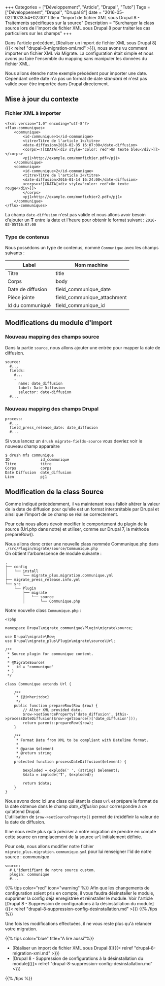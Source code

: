 +++
Categories = ["Développement", "Article", "Drupal", "Tuto"]
Tags = ["Développement", "Drupal", "Drupal 8"]
date = "2016-05-02T10:13:54+02:00"
title = "Import de fichier XML sous Drupal 8 - Traitements spécifiques sur la source"
Description = "Surcharger la class source lors de l'import de fichier XML sous Drupal 8 pour traiter les cas particuliers sur les champs"
+++

Dans l'article précédent, [Réaliser un import de fichier XML sous Drupal 8]({{< relref "drupal-8-migration-xml.md" >}}), nous avons vu comment importer un fichier XML via Migrate.
La configuration était simple et nous avons pu faire l'ensemble du mapping sans manipuler les données du fichier XML.

Nous allons étendre notre exemple précédent pour importer une date.  
Cependant cette date n'a pas un format de date *standard* et n'est pas valide pour être importée dans Drupal directement.

## Mise à jour du contexte

### Fichier XML à importer

```
<?xml version="1.0" encoding="utf-8"?>
<flux-communiques>
    <communique>
        <id-communique>1</id-communique>
        <titre>Titre de l'article 1</titre>
        <date-diffusion>2016-02-05 16:07:00</date-diffusion>
        <corps><![CDATA[<div style="color: red">Un texte bleu</div>]]></corps>
        <pj1>http://example.com/monfichier.pdf</pj1>
    </communique>
    <communique>
        <id-communique>2</id-communique>
        <titre>Titre de l'article 2</titre>
        <date-diffusion>2016-01-14 16:24:00</date-diffusion>
        <corps><![CDATA[<div style="color: red">Un texte rouge</div>]]>
        </corps>
        <pj1>http://example.com/monfichier2.pdf</pj1>
    </communique>
</flux-communiques>
```

La champ `date-diffusion` n'est pas valide et nous allons avoir besoin d'ajouter un **T** entre la date et l'heure pour obtenir le format suivant : `2016-02-05T16:07:00`

### Type de contenus

Nous possédons un type de contenus, nommé `Communique` avec les champs suivants :

|Label|Nom machine|
|---|---|
|Titre|title|
|Corps|body|
|Date de diffusion|field_communique_date|
|Pièce jointe|field_communique_attachment|
|Id du communiqué|field_communique_id|

## Modifications du module d'import

### Nouveau mapping des champs source

Dans la partie `source`, nous allons ajouter une entrée pour mapper la date de diffusion.

```
source:
  #...
  fields:
    #...
    -
      name: date_diffusion
      label: Date Diffusion
      selector: date-diffusion
  #...
```

### Nouveau mapping des champs Drupal

```
process:
  #...
  field_press_release_date: date_diffusion
  #...
```

Si vous lancez un `drush migrate-fields-source` vous devriez voir le nouveau champ apparaitre

```
$ drush mfs communique
ID              id_communique  
Titre           titre          
Corps           corps          
Date Diffusion  date_diffusion
Lien            pj1
```

## Modification de la class Source

Comme indiqué précédemment, il va maintenant nous falloir altérer la valeur de la date de diffusion pour qu'elle est un format interprétable par Drupal et ainsi que l'import de ce champ se réalise correctement.

Pour cela nous allons devoir modifier le comportement du plugin de la source (Url.php dans notre) et utiliser, comme sur Drupal 7, la méthode prepareRow().

Nous allons donc créer une nouvelle class nommée Communique.php dans `./src/Plugin/migrate/source/Communique.php`  
On obtient l'arborescence de module suivante :

```
.
├── config
│   └── install
│       └── migrate_plus.migration.communique.yml
├── migrate_press_release.info.yml
└── src
    └── Plugin
        ├── migrate
        │   └── source
        │       └── Communique.php
```

Notre nouvelle class `Communique.php` :

```
<?php

namespace Drupal\migrate_communique\Plugin\migrate\source;

use Drupal\migrate\Row;
use Drupal\migrate_plus\Plugin\migrate\source\Url;

/**
 * Source plugin for communique content.
 *
 * @MigrateSource(
 *   id = "communique"
 * )
 */

class Communique extends Url {

    /**
     * {@inheritdoc}
     */
    public function prepareRow(Row $row) {
        // Alter XML provided date.
        $row->setSourceProperty('date_diffusion', $this->processDateDiffusion($row->getSource()['date_diffusion']));
        return parent::prepareRow($row);
    }

    /**
     * Format Date from XML to be compliant with DateTime format.
     *
     * @param $element
     * @return string
     */
    protected function processDateDiffusion($element) {

        $exploded = explode(' ', (string) $element);
        $data = implode('T', $exploded);

        return $data;
    }
}
```

Nous avons donc ici une class qui étant la class `Url` et prépare le format de la date obtenue dans le champ *date_diffusion* pour correspondre à ce qu'attend Drupal.  
L'utilisation de `$row->setSourceProperty()` permet de (re)définir  la valeur de la date de diffusion.

Il ne nous reste plus qu'à préciser à notre migration de prendre en compte cette source en remplacement de la source `url` initialement définie.

Pour cela, nous allons modifier notre fichier `migrate_plus.migration.communique.yml` pour lui renseigner l'id de notre source : *communique*

```
source:
  # L'identifiant de notre source custom.
  plugin: communique
  #...
```

{{% tips color="red" icon="warning" %}}
Afin que les changements de configuration soient pris en compte, il vous faudra désinstaller le module, supprimer la config déjà enregistrée et réinstaller le module.
Voir l'article [Drupal 8 - Suppression de configurations à la désinstallation du module]({{< relref "drupal-8-suppression-config-desinstallation.md" >}})
{{% /tips %}}

Une fois les modifications effectuées, il ne vous reste plus qu'à relancer votre migration.


{{% tips color="blue" title="A lire aussi"%}}
&nbsp;

* [Réaliser un import de fichier XML sous Drupal 8]({{< relref "drupal-8-migration-xml.md" >}})
* [Drupal 8 - Suppression de configurations à la désinstallation du module]({{< relref "drupal-8-suppression-config-desinstallation.md" >}})

{{% /tips %}}
